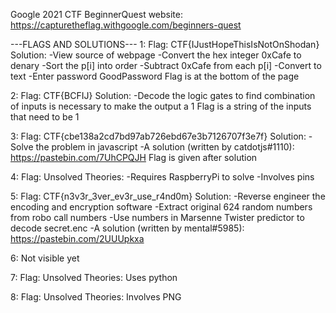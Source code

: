 Google 2021 CTF BeginnerQuest
website: https://capturetheflag.withgoogle.com/beginners-quest

---FLAGS AND SOLUTIONS---
1:
Flag: CTF{IJustHopeThisIsNotOnShodan}
Solution:
-View source of webpage
-Convert the hex integer 0xCafe to denary
-Sort the p[i] into order
-Subtract 0xCafe from each p[i]
-Convert to text
-Enter password GoodPassword
Flag is at the bottom of the page

2:
Flag: CTF{BCFIJ}
Solution:
-Decode the logic gates to find combination of inputs is necessary to make the output a 1
Flag is a string of the inputs that need to be 1

3:
Flag: CTF{cbe138a2cd7bd97ab726ebd67e3b7126707f3e7f}
Solution:
-Solve the problem in javascript
-A solution (written by catdotjs#1110): https://pastebin.com/7UhCPQJH
Flag is given after solution

4:
Flag: Unsolved
Theories:
-Requires RaspberryPi to solve
-Involves pins

5:
Flag: CTF{n3v3r_3ver_ev3r_use_r4nd0m}
Solution:
-Reverse engineer the encoding and encryption software
-Extract original 624 random numbers from robo call numbers
-Use numbers in Marsenne Twister predictor to decode secret.enc
-A solution (written by mental#5985): https://pastebin.com/2UUUpkxa

6: Not visible yet

7:
Flag: Unsolved
Theories: Uses python

8:
Flag: Unsolved
Theories: Involves PNG